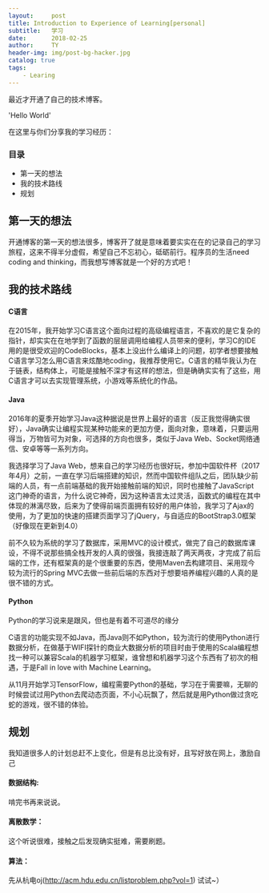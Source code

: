 ```yaml
---
layout:     post
title: Introduction to Experience of Learning[personal]
subtitle:   学习
date:       2018-02-25
author:     TY
header-img: img/post-bg-hacker.jpg
catalog: true
tags:
    - Learing
---
```


最近才开通了自己的技术博客。

'Hello World'

在这里与你们分享我的学习经历：

### 目录

- 第一天的想法
- 我的技术路线
- 规划

## 第一天的想法

开通博客的第一天的想法很多，博客开了就是意味着要实实在在的记录自己的学习旅程，这来不得半分虚假，希望自己不忘初心，砥砺前行。程序员的生活need coding
and thinking，而我想写博客就是一个好的方式吧！

## 我的技术路线

#### C语言

在2015年，我开始学习C语言这个面向过程的高级编程语言，不喜欢的是它复杂的指针，却实实在在地学到了函数的层层调用给编程人员带来的便利，学习C的IDE用的是很受欢迎的CodeBlocks，基本上没出什么编译上的问题，初学者想要接触C语言学习怎么用C语言来炫酷地coding，我推荐使用它。C语言的精华我认为在于链表，结构体上，可能是接触不深才有这样的想法，但是确确实实有了这些，用C语言才可以去实现管理系统，小游戏等系统化的作品。

#### Java

2016年的夏季开始学习Java这种据说是世界上最好的语言（反正我觉得确实很好），Java确实让编程实现某种功能来的更加方便，面向对象，意味着，只要运用得当，万物皆可为对象，可选择的方向也很多，类似于Java Web、Socket网络通信、安卓等等一系列方向。

我选择学习了Java Web，想来自己的学习经历也很好玩，参加中国软件杯（2017年4月）之前，一直在学习后端搭建的知识，然而中国软件组队之后，团队缺少前端的人员，有一点前端基础的我开始接触前端的知识，同时也接触了JavaScript这门神奇的语言，为什么说它神奇，因为这种语言太过灵活，函数式的编程在其中体现的淋漓尽致，后来为了使得前端页面拥有较好的用户体验，我学习了Ajax的使用，为了更加的快速的搭建页面学习了jQuery，与自适应的BootStrap3.0框架（好像现在更新到4.0）

前不久较为系统的学习了数据库，采用MVC的设计模式，做完了自己的数据库课设，不得不说那些搞全栈开发的人真的很强，我接连敲了两天两夜，才完成了前后端的工作，还有框架真的是个很重要的东西，使用Maven去构建项目、采用现今较为流行的Spring MVC去做一些前后端的东西对于想要培养编程兴趣的人真的是很不错的方式。

#### Python

Python的学习说来是跟风，但也是有着不可道尽的缘分

C语言的功能实现不如Java，而Java则不如Python，较为流行的使用Python进行数据分析，在做基于WIFI探针的商业大数据分析的项目时由于使用的Scala编程想找一种可以兼容Scala的机器学习框架，谁曾想和机器学习这个东西有了初次的相遇，于是Fall in love with Machine Learning。

从11月开始学习TensorFlow，编程需要Python的基础，学习在于需要嘛，无聊的时候尝试过用Python去爬动态页面，不小心玩飘了，然后就是用Python做过贪吃蛇的游戏，很不错的体验。


## 规划

我知道很多人的计划总赶不上变化，但是有总比没有好，且写好放在网上，激励自己

#### 数据结构:

啃完书再来说说。

#### 离散数学：

这个听说很难，接触之后发现确实挺难，需要刷题。

#### 算法：

先从杭电oj(http://acm.hdu.edu.cn/listproblem.php?vol=1) 试试~）
